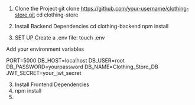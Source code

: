 1. Clone the Project
git clone https://github.com/your-username/clothing-store.git
cd clothing-store

2. Install Backend Dependencies
cd clothing-backend
npm install

3. SET UP
Create a .env file:
touch .env

Add your environment variables

PORT=5000
DB_HOST=localhost
DB_USER=root
DB_PASSWORD=yourpassword
DB_NAME=Clothing_Store_DB
JWT_SECRET=your_jwt_secret

3. Install Frontend Dependencies
4. npm install
5. 
